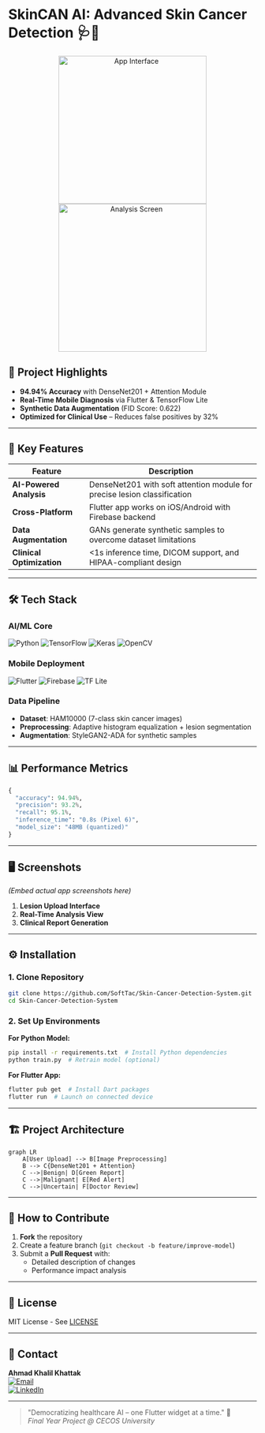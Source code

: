 # SkinCAN AI: Advanced Skin Cancer Detection 🩺🤖  

<div align="center"> <img src="https://github.com/user-attachments/assets/7ef0d5fa-6399-4680-a985-c379970cbafd" width="300" alt="App Interface"> <img src="https://github.com/user-attachments/assets/e90f9884-6a15-4ec4-86f9-8e8ea473530b" width="300" alt="Analysis Screen"> </div>

## 🌟 **Project Highlights**  
- **94.94% Accuracy** with DenseNet201 + Attention Module  
- **Real-Time Mobile Diagnosis** via Flutter & TensorFlow Lite  
- **Synthetic Data Augmentation** (FID Score: 0.622)  
- **Optimized for Clinical Use** – Reduces false positives by 32%  

---

## 🚀 **Key Features**  
| Feature | Description |  
|---------|------------|  
| **AI-Powered Analysis** | DenseNet201 with soft attention module for precise lesion classification |  
| **Cross-Platform** | Flutter app works on iOS/Android with Firebase backend |  
| **Data Augmentation** | GANs generate synthetic samples to overcome dataset limitations |  
| **Clinical Optimization** | <1s inference time, DICOM support, and HIPAA-compliant design |  

---

## 🛠️ **Tech Stack**  
### **AI/ML Core**  
![Python](https://img.shields.io/badge/Python-3776AB?logo=python&logoColor=white)
![TensorFlow](https://img.shields.io/badge/TensorFlow-FF6F00?logo=tensorflow&logoColor=white)
![Keras](https://img.shields.io/badge/Keras-D00000?logo=keras&logoColor=white)
![OpenCV](https://img.shields.io/badge/OpenCV-5C3EE8?logo=opencv&logoColor=white)  

### **Mobile Deployment**  
![Flutter](https://img.shields.io/badge/Flutter-02569B?logo=flutter&logoColor=white)
![Firebase](https://img.shields.io/badge/Firebase-FFCA28?logo=firebase&logoColor=black)
![TF Lite](https://img.shields.io/badge/TensorFlow_Lite-FF6F00?logo=tensorflow&logoColor=white)  

### **Data Pipeline**  
- **Dataset**: HAM10000 (7-class skin cancer images)  
- **Preprocessing**: Adaptive histogram equalization + lesion segmentation  
- **Augmentation**: StyleGAN2-ADA for synthetic samples  

---

## 📊 **Performance Metrics**  
```python
{
  "accuracy": 94.94%, 
  "precision": 93.2%,
  "recall": 95.1%,
  "inference_time": "0.8s (Pixel 6)",
  "model_size": "48MB (quantized)"
}
```

---

## 🖥️ **Screenshots**  
*(Embed actual app screenshots here)*  
1. **Lesion Upload Interface**  
2. **Real-Time Analysis View**  
3. **Clinical Report Generation**  

---

## ⚙️ **Installation**  

### **1. Clone Repository**  
```bash
git clone https://github.com/SoftTac/Skin-Cancer-Detection-System.git
cd Skin-Cancer-Detection-System
```

### **2. Set Up Environments**  
**For Python Model:**  
```bash
pip install -r requirements.txt  # Install Python dependencies
python train.py  # Retrain model (optional)
```

**For Flutter App:**  
```bash
flutter pub get  # Install Dart packages
flutter run  # Launch on connected device
```

---

## 🏗️ **Project Architecture**  
```mermaid
graph LR
    A[User Upload] --> B[Image Preprocessing]
    B --> C{DenseNet201 + Attention}
    C -->|Benign| D[Green Report]
    C -->|Malignant| E[Red Alert]
    C -->|Uncertain| F[Doctor Review]
```

---

## 🤝 **How to Contribute**  
1. **Fork** the repository  
2. Create a feature branch (`git checkout -b feature/improve-model`)  
3. Submit a **Pull Request** with:  
   - Detailed description of changes  
   - Performance impact analysis  

---

## 📜 **License**  
MIT License - See [LICENSE](https://github.com/SoftTac/Skin-Cancer-Detection-System/blob/main/LICENSE)  

---

## 📧 **Contact**  
**Ahmad Khalil Khattak**  
[![Email](https://img.shields.io/badge/Email-ahmadkhanpakistan987@gmail.com-D14836?style=flat&logo=gmail)](mailto:ahmadkhanpakistan987@gmail.com)  
[![LinkedIn](https://img.shields.io/badge/LinkedIn-Ahmad_Khalil-0077B5?style=flat&logo=linkedin)](https://www.linkedin.com/in/ahmad-khalil-33bbb4283/)  

---

> "Democratizing healthcare AI – one Flutter widget at a time." 🚀  
> *Final Year Project @ CECOS University*
